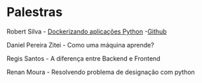 
# Palestras 

Robert Silva - [Dockerizando aplicações Python](http://slides.com/regissilva/diferenca-entre-backend-e-frontend#/)
-[Github](https://github.com/rg3915)

Daniel Pereira Zitei - Como uma máquina aprende?

Regis Santos - A diferença entre Backend e Frontend

Renan Moura - Resolvendo problema de designação com python
